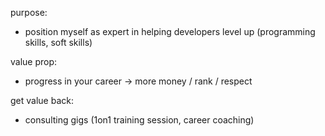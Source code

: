 purpose:

- position myself as expert in helping developers level up (programming skills, soft skills)

value prop:

- progress in your career -> more money / rank / respect

get value back:

- consulting gigs (1on1 training session, career coaching)
